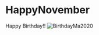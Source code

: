 # HappyNovember
Happy Birthday!!
![BirthdayMa2020](https://user-images.githubusercontent.com/92205362/141181090-25dfe545-13c5-4579-8cc2-c2dd5df2d696.gif)

